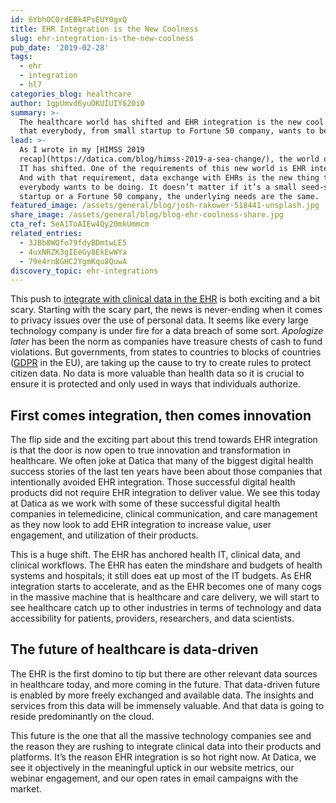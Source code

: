 ```yaml
---
id: 6YbhOC0rdEBk4PsEUY0gxQ
title: EHR Integration is the New Coolness
slug: ehr-integration-is-the-new-coolness
pub_date: '2019-02-28'
tags:
  - ehr
  - integration
  - hl7
categories_blog: healthcare
author: 1gpUmvd6yuOKUIUIY620i0
summary: >-
  The healthcare world has shifted and EHR integration is the new cool thing
  that everybody, from small startup to Fortune 50 company, wants to be doing. 
lead: >-
  As I wrote in my [HIMSS 2019
  recap](https://datica.com/blog/himss-2019-a-sea-change/), the world of health
  IT has shifted. One of the requirements of this new world is EHR integration.
  And with that requirement, data exchange with EHRs is the new thing that
  everybody wants to be doing. It doesn’t matter if it’s a small seed-stage
  startup or a Fortune 50 company, the underlying needs are the same.
featured_image: /assets/general/blog/josh-rakower-518441-unsplash.jpg
share_image: /assets/general/blog/blog-ehr-coolness-share.jpg
cta_ref: 5eA1ToAIEw4Qy20mkUmmcm
related_entries:
  - 3JBb8WQfo79fdyBDmtwLE5
  - 4uxNRZK3gIEeGy8EkEwWYa
  - 79e4rnBGHC2YgmKqu8QuwA
discovery_topic: ehr-integrations
---
```


This push to [integrate with clinical data in the EHR](https://datica.com/compliant-managed-integration/) is both exciting and a bit scary. Starting with the scary part, the news is never-ending when it comes to privacy issues over the use of personal data. It seems like every large technology company is under fire for a data breach of some sort. *Apologize later* has been the norm as companies have treasure chests of cash to fund violations. But governments, from states to countries to blocks of countries ([GDPR](https://datica.com/discover/gdpr/) in the EU), are taking up the cause to try to create rules to protect citizen data. No data is more valuable than health data so it is crucial to ensure it is protected and only used in ways that individuals authorize.

## First comes integration, then comes innovation

The flip side and the exciting part about this trend towards EHR integration is that the door is now open to true innovation and transformation in healthcare. We often joke at Datica that many of the biggest digital health success stories of the last ten years have been about those companies that intentionally avoided EHR integration. Those successful digital health products did not require EHR integration to deliver value. We see this today at Datica as we work with some of these successful digital health companies in telemedicine, clinical communication, and care management as they now look to add EHR integration to increase value, user engagement, and utilization of their products.

This is a huge shift. The EHR has anchored health IT, clinical data, and clinical workflows. The EHR has eaten the mindshare and budgets of health systems and hospitals; it still does eat up most of the IT budgets. As EHR integration starts to accelerate, and as the EHR becomes one of many cogs in the massive machine that is healthcare and care delivery, we will start to see healthcare catch up to other industries in terms of technology and data accessibility for patients, providers, researchers, and data scientists.

## The future of healthcare is data-driven 

The EHR is the first domino to tip but there are other relevant data sources in healthcare today, and more coming in the future. That data-driven future is enabled by more freely exchanged and available data. The insights and services from this data will be immensely valuable. And that data is going to reside predominantly on the cloud.

This future is the one that all the massive technology companies see and the reason they are rushing to integrate clinical data into their products and platforms. It’s the reason EHR integration is so hot right now. At Datica, we see it objectively in the meaningful uptick in our website metrics, our webinar engagement, and our open rates in email campaigns with the market.

  